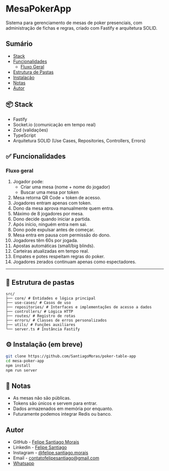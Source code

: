 # MesaPokerApp

Sistema para gerenciamento de mesas de poker presenciais, com administração de fichas e regras, criado com Fastify e arquitetura SOLID.

## Sumário
- [Stack](#-stack)
- [Funcionalidades](#-funcionalidades)
    - [Fluxo Geral](#fluxo-geral)
- [Estrutura de Pastas](#-estrutura-de-pastas)
- [Instalação](#-instalação-em-breve)
- [Notas](#-notas)
- [Autor](#autor)

## 📦 Stack

- Fastify
- Socket.io (comunicação em tempo real)
- Zod (validações)
- TypeScript
- Arquitetura SOLID (Use Cases, Repositories, Controllers, Errors)

## ✅ Funcionalidades

### Fluxo geral

1. Jogador pode:
   - Criar uma mesa (nome + nome do jogador)
   - Buscar uma mesa por token
2. Mesa retorna QR Code + token de acesso.
3. Jogadores entram apenas com token.
4. Dono da mesa aprova manualmente quem entra.
5. Máximo de 8 jogadores por mesa.
6. Dono decide quando iniciar a partida.
7. Após início, ninguém entra nem sai.
8. Dono pode expulsar antes de começar.
9. Mesa entra em pausa com permissão do dono.
10. Jogadores têm 60s por jogada.
11. Apostas automáticas (small/big blinds).
12. Carteiras atualizadas em tempo real.
13. Empates e potes respeitam regras do poker.
14. Jogadores zerados continuam apenas como espectadores.

---

## 📁 Estrutura de pastas

```
src/
├── core/ # Entidades e lógica principal
├── use-cases/ # Casos de uso
├── repositories/ # Interfaces e implementações de acesso a dados
├── controllers/ # Lógica HTTP
├── routes/ # Registro de rotas
├── errors/ # Classes de erros personalizados
├── utils/ # Funções auxiliares
└── server.ts # Instância Fastify
```

## ⚙️ Instalação (em breve)

```bash
git clone https://github.com/SantiagoMoras/poker-table-app
cd mesa-poker-app
npm install
npm run server
```

## 📝 Notas

- As mesas não são públicas.
- Tokens são únicos e servem para entrar.
- Dados armazenados em memória por enquanto.
- Futuramente podemos integrar Redis ou banco.

## Autor

- GitHub - [Felipe Santiago Morais](https://github.com/SantiagoMorais)
- Linkedin - [Felipe Santiago](https://www.linkedin.com/in/felipe-santiago-873025288/)
- Instagram - [@felipe.santiago.morais](https://www.instagram.com/felipe.santiago.morais)
- Email - <a href="mailto:contatofelipesantiago@gmail.com" target="blank">contatofelipesantiago@gmail.com</a>
- <a href="https://api.whatsapp.com/send?phone=5531996951033&text=Hi%2C%20Felipe%21%20I%20got%20your%20contact%20from%20your%20github.">Whatsapp</a>


